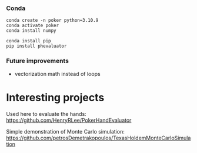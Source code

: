 
### Conda

```
conda create -n poker python=3.10.9
conda activate poker
conda install numpy

conda install pip
pip install phevaluator
```

### Future improvements

- vectorization math instead of loops


# Interesting projects

Used here to evaluate the hands: <br>
https://github.com/HenryRLee/PokerHandEvaluator

Simple demonstration of Monte Carlo simulation: <br>
https://github.com/petrosDemetrakopoulos/TexasHoldemMonteCarloSimulation
